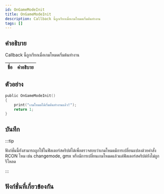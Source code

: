 ```yaml
---
id: OnGameModeInit
title: OnGameModeInit
description: Callback นี้ถูกเรียกเมื่อเกมโหมดเริ่มต้นทำงาน
tags: []
---
```


## คำอธิบาย

Callback นี้ถูกเรียกเมื่อเกมโหมดเริ่มต้นทำงาน

| ชื่อ | คำอธิบาย |
| ---- | -------- |


## ตัวอย่าง

```c
public OnGameModeInit()
{
    print("เกมโหมดได้เริ่มต้นทำงานแล้ว!");
    return 1;
}
```

## บันทึก

:::tip

ฟังก์ชั่นนี้ยังสามารถถูกใช้ในฟิลเตอร์สคริปต์ได้เพื่อตรวจสอบว่าเกมโหมดมีการเปลี่ยนแปลงด้วยคำสั่ง RCON ไหม เช่น changemode, gmx หรือมีการเปลี่ยนเกมโหมดแล้วแต่ฟิลเตอร์สคริปต์ยังไม่ถูกรีโหลด

:::

## ฟังก์ชั่นที่เกี่ยวข้องกัน
